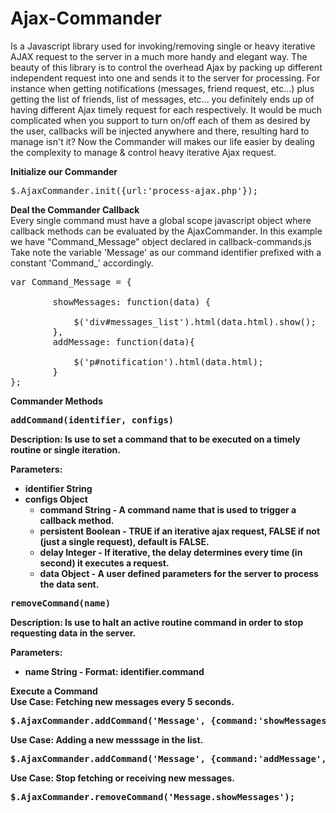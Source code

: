 Ajax-Commander
==============

Is a Javascript library used for invoking/removing single or heavy iterative AJAX request to the server in a much more handy and elegant way. The beauty of this library is to control the overhead Ajax by packing up different independent request into one and sends it to the server for processing. For instance when getting notifications (messages, friend request, etc...) plus getting the list of friends, list of messages, etc... you definitely ends up of having different Ajax timely request for each respectively. It would be much complicated when you support to turn on/off each of them as desired by the user, callbacks will be injected anywhere and there, resulting hard to manage isn't it? Now the Commander will makes our life easier by dealing the complexity to manage & control heavy iterative Ajax request.

<b>Initialize our Commander</b>
<pre>$.AjaxCommander.init({url:'process-ajax.php'});</pre>

<b>Deal the Commander Callback</b><br />
Every single command must have a global scope javascript object where callback methods can be evaluated by the AjaxCommander.
In this example we have "Command_Message" object declared in callback-commands.js
Take note the variable 'Message' as our command identifier prefixed with a constant 'Command_' accordingly.

<pre>
var Command_Message = {

    	showMessages: function(data) {
    		
    		$('div#messages_list').html(data.html).show();
    	},
    	addMessage: function(data){
    	
    		$('p#notification').html(data.html);
    	}
};
</pre>

<b>Commander Methods<b>
<pre>addCommand(identifier, configs)</pre>
Description: Is use to set a command that to be executed on a timely routine or single iteration.

Parameters: <br />
* identifier String
* configs Object
	* command String - A command name that is used to trigger a callback method.
	* persistent Boolean - TRUE if an iterative ajax request, FALSE if not (just a single request), default is FALSE.
	* delay Integer - If iterative, the delay determines every time (in second) it executes a request.
	* data Object - A user defined parameters for the server to process the data sent.
	
<pre>removeCommand(name)</pre>
Description: Is use to halt an active routine command in order to stop requesting data in the server.

Parameters:
* name String - Format: identifier.command
	
<b>Execute a Command</b>
<br />
Use Case: Fetching new messages every 5 seconds.
<pre>$.AjaxCommander.addCommand('Message', {command:'showMessages', persistent:true, delay:5, data:{limit:10}});</pre>

Use Case: Adding a new messsage in the list.
<pre>$.AjaxCommander.addCommand('Message', {command:'addMessage', data:{message: $('input#message').val()}});</pre>

Use Case: Stop fetching or receiving new messages.
<pre>$.AjaxCommander.removeCommand('Message.showMessages');</pre>

